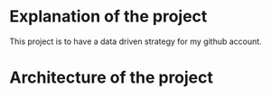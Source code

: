 # Explanation of the project 


This project is to have a data driven strategy for my github account. 



# Architecture of the project 




